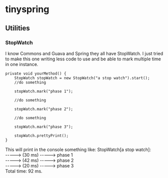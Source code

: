 tinyspring
==========

## Utilities

### StopWatch

I know Commons and Guava and Spring they all have StopWatch. I just tried to make this one writing less code to use and be able to mark multiple time in one instance.

    private void yourMethod() {
        StopWatch stopWatch = new StopWatch("a stop watch").start();
        //do something
        
        stopWatch.mark("phase 1");
        
        //do something
        
        stopWatch.mark("phase 2");
        
        //do something
        
        stopWatch.mark("phase 3");
        
        stopWatch.prettyPrint();   
    }

This will print in the console something like:
StopWatch[a stop watch]:    
-----> (30 ms) -----> phase 1   
-----> (42 ms) -----> phase 2  
-----> (20 ms) -----> phase 3  
Total time: 92 ms.  

